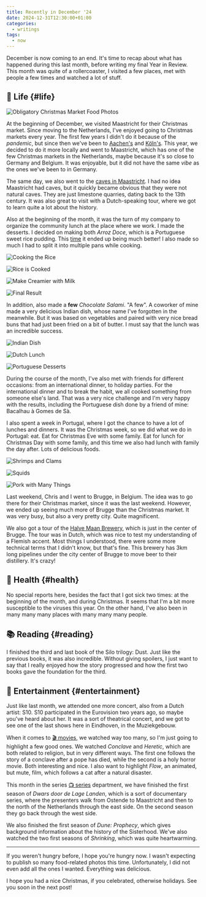 ```yaml
---
title: Recently in December '24
date: 2024-12-31T12:30:00+01:00
categories:
  - writings
tags:
  - now
---
```


December is now coming to an end. It's time to recap about what has happened during this last month, before writing my final Year in Review. This month was quite of a rollercoaster, I visited a few places, met with people a few times and watched a lot of stuff.

<!--more-->

## 🍄 Life {#life}

![Obligatory Christmas Market Food Photos](cdn:/2024-12-maastricht-market-food?class=right)

At the beginning of December, we visited Maastricht for their Christmas market. Since moving to the Netherlands, I've enjoyed going to Christmas markets every year. The first few years I didn't do it because of the *pandemic*, but since then we've been to [Aachen's](/2022/12/22/aachen-weihnachtsmarkt/) and [Köln's](/2023/12/05/koln-christmas-markets/). This year, we decided to do it more locally and went to Maastricht, which has one of the few Christmas markets in the Netherlands, maybe because it's so close to Germany and Belgium. It was enjoyable, but it did not have the same *vibe* as the ones we've been to in Germany.

The same day, we also went to the [caves in Maastricht](https://en.wikipedia.org/wiki/Caves_of_Maastricht). I had no idea Maastricht had caves, but it quickly became obvious that they were not natural caves. They are just limestone quarries, dating back to the 13th century. It was also great to visit with a Dutch-speaking tour, where we got to learn quite a lot about the history.

Also at the beginning of the month, it was the turn of my company to organize the community lunch at the place where we work. I made the desserts. I decided on making both *Arroz Doce*, which is a Portuguese sweet rice pudding. This [time](/2023/01/28/when-the-rice-isnt-right/) it ended up being much better! I also made so much I had to split it into multiple pans while cooking.

<div class='fw fg' style='grid-template-columns: repeat(4, 1fr);'>

![Cooking the Rice](cdn:/2024-12-arroz-doce-1)

![Rice is Cooked](cdn:/2024-12-arroz-doce-2)

![Make Creamier with Milk](cdn:/2024-12-arroz-doce-3)

![Final Result](cdn:/2024-12-arroz-doce-4)

</div>

In addition, also made a **few** *Chocolate Salami*. "A few". A coworker of mine made a very delicious Indian dish, whose name I've forgotten in the meanwhile. But it was based on vegetables and paired with very nice bread buns that had just been fried on a bit of butter. I must say that the lunch was an incredible success.

<div class='fw fg' style='grid-template-columns: repeat(3, 1fr);'>

![Indian Dish](cdn:/2024-12-work-lunch-indian)

![Dutch Lunch](cdn:/2024-12-work-lunch-dutch)

![Portuguese Desserts](cdn:/2024-12-work-lunch-portuguese)

</div>

During the course of the month, I've also met with friends for different occasions: from an international dinner, to holiday parties. For the international dinner and to break the habit, we all cooked something from someone else's land. That was a very nice challenge and I'm very happy with the results, including the Portuguese dish done by a friend of mine: Bacalhau à Gomes de Sà.

I also spent a week in Portugal, where I got the chance to have a lot of lunches and dinners. It was the Christmas week, so we did what we do in Portugal: eat. Eat for Christmas Eve with some family. Eat for lunch for Christmas Day with some family, and this time we also had lunch with family the day after. Lots of delicious foods.

<div class='fw fg' style='grid-template-columns: repeat(3, 1fr);'>

![Shrimps and Clams](cdn:/2024-12-portugal-food-1)

![Squids](cdn:/2024-12-portugal-food-2)

![Pork with Many Things](cdn:/2024-12-portugal-food-3 "Pork meat with pineapple, chestnuts, sweet potato and many sides")

</div>

Last weekend, Chris and I went to Brugge, in Belgium. The idea was to go there for their Christmas market, since it was the last weekend. However, we ended up seeing much more of Brugge than the Christmas market. It was very busy, but also a very pretty city. Quite magnificent.

We also got a tour of the [Halve Maan Brewery](https://www.halvemaan.be/nl), which is just in the center of Brugge. The tour was in Dutch, which was nice to test my understanding of a Flemish accent. Most things I understood, there were some more technical terms that I didn't know, but that's fine. This brewery has 3km long pipelines under the city center of Brugge to move beer to their distillery. It's crazy!

## 💪 Health {#health}

No special reports here, besides the fact that I got sick two times: at the beginning of the month, and during Christmas. It seems that I'm a bit more susceptible to the viruses this year. On the other hand, I've also been in many many many places with many many many people.

## 📚 Reading {#reading}

I finished the third and last book of the Silo trilogy: Dust. Just like the previous books, it was also incredible. Without giving spoilers, I just want to say that I really enjoyed how the story progressed and how the first two books gave the foundation for the third.

## 🍿 Entertainment {#entertainment}

Just like last month, we attended one more concert, also from a Dutch artist: S10. S10 participated in the Eurovision two years ago, so maybe you've heard about her. It was a sort of theatrical concert, and we got to see one of the last shows here in Eindhoven, in the Muziekgebouw.

When it comes to [🎬 movies](/watches/#movies), we watched way too many, so I'm just going to highlight a few good ones. We watched *Conclave* and *Heretic*, which are both related to religion, but in very different ways. The first one follows the story of a conclave after a pope has died, while the second is a holy horror movie. Both interesting and nice. I also want to highlight *Flow*, an animated, but mute, film, which follows a cat after a natural disaster.

This month in the series [📺 series](/watches/#shows) department, we have finished the first season of *Dwars door de Lage Landen*, which is a sort of documentary series, where the presenters walk from Ostende to Maastricht and then to the north of the Netherlands through the east side. On the second season they go back through the west side.

We also finished the first season of *Dune: Prophecy*, which gives background information about the history of the Sisterhood. We've also watched the two first seasons of *Shrinking*, which was quite heartwarming.

<hr>

If you weren't hungry before, I hope you're hungry now. I wasn't expecting to publish so many food-related photos this time. Unfortunately, I did not even add all the ones I wanted. Everything was delicious.

I hope you had a nice Christmas, if you celebrated, otherwise holidays. See you soon in the next post!
